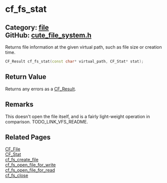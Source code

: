 # cf_fs_stat

Category: [file](https://github.com/RandyGaul/cute_framework/blob/master/docs/api_reference?id=file)  
GitHub: [cute_file_system.h](https://github.com/RandyGaul/cute_framework/blob/master/include/cute_file_system.h)  
---

Returns file information at the given virtual path, such as file size or creation time.

```cpp
CF_Result cf_fs_stat(const char* virtual_path, CF_Stat* stat);
```

## Return Value

Returns any errors as a [CF_Result](https://github.com/RandyGaul/cute_framework/blob/master/docs/utility/cf_result.md).

## Remarks

This doesn't open the file itself, and is a fairly light-weight operation in comparison. TODO_LINK_VFS_README.

## Related Pages

[CF_File](https://github.com/RandyGaul/cute_framework/blob/master/docs/file/cf_file.md)  
[CF_Stat](https://github.com/RandyGaul/cute_framework/blob/master/docs/file/cf_stat.md)  
[cf_fs_create_file](https://github.com/RandyGaul/cute_framework/blob/master/docs/file/cf_fs_create_file.md)  
[cf_fs_open_file_for_write](https://github.com/RandyGaul/cute_framework/blob/master/docs/file/cf_fs_open_file_for_write.md)  
[cf_fs_open_file_for_read](https://github.com/RandyGaul/cute_framework/blob/master/docs/file/cf_fs_open_file_for_read.md)  
[cf_fs_close](https://github.com/RandyGaul/cute_framework/blob/master/docs/file/cf_fs_close.md)  
